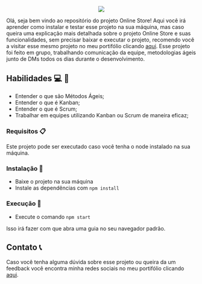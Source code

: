 <p align="center">
  <img src="https://user-images.githubusercontent.com/94487469/234899321-fddd7eb8-815d-4c30-8054-77df48fcc2e0.png">
</p>


Olá, seja bem vindo ao repositório do projeto Online Store! Aqui você irá aprender como instalar e testar esse projeto na sua máquina, mas caso queira uma explicação mais detalhada sobre o projeto Online Store e suas funcionalidades, sem precisar baixar e executar o projeto, recomendo você a visitar esse mesmo projeto no meu portifólio clicando [aqui](https://felupee.github.io/front-end/projetos/OnlineStore/onlinestore.html). Esse projeto foi feito em grupo, trabalhando comunicação da equipe, metodologias ágeis junto de DMs todos os dias durante o desenvolvimento.

## Habilidades :computer: :rocket: 

- Entender o que são Métodos Ágeis;
- Entender o que é Kanban;
- Entender o que é Scrum;
- Trabalhar em equipes utilizando Kanban ou Scrum de maneira eficaz;

### Requisitos :clipboard: 

Este projeto pode ser executado caso você tenha o node instalado na sua máquina.

### Instalação :wrench:

- Baixe o projeto na sua máquina
- Instale as dependências com `npm install`

### Execução :runner:

- Execute o comando `npm start`

Isso irá fazer com que abra uma guia no seu navegador padrão.

## Contato :telephone_receiver:

Caso você tenha alguma dúvida sobre esse projeto ou queira da um feedback você encontra minha redes sociais no meu portifólio clicando [aqui](https://felupee.github.io/#contact).
